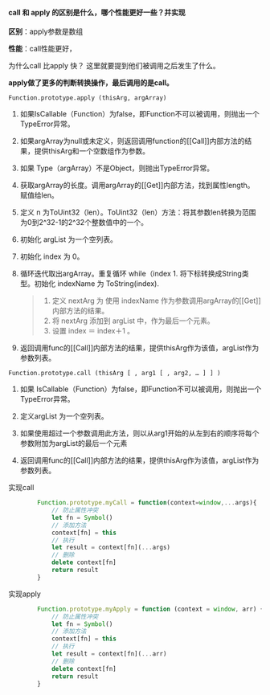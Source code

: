 #### call 和 apply 的区别是什么，哪个性能更好一些？并实现

**区别**：apply参数是数组

**性能**：call性能更好，

为什么call 比apply 快？ 这里就要提到他们被调用之后发生了什么。

**apply做了更多的判断转换操作，最后调用的是call。**

```
Function.prototype.apply (thisArg, argArray)
```

1. 如果IsCallable（Function）为false，即Function不可以被调用，则抛出一个TypeError异常。

2. 如果argArray为null或未定义，则返回调用function的[[Call]]内部方法的结果，提供thisArg和一个空数组作为参数。

3. 如果 Type（argArray）不是Object，则抛出TypeError异常。

4. 获取argArray的长度。调用argArray的[[Get]]内部方法，找到属性length。 赋值给len。

5. 定义 n 为ToUint32（len）。ToUint32（len）方法：将其参数len转换为范围为0到2^32-1的2^32个整数值中的一个。

6. 初始化 argList 为一个空列表。

7. 初始化 index 为 0。

8. 循环迭代取出argArray。重复循环 while（index 1. 将下标转换成String类型。初始化 indexName 为 ToString(index).

   > 1. 定义 nextArg 为 使用 indexName 作为参数调用argArray的[[Get]]内部方法的结果。
   > 2. 将 nextArg 添加到 argList 中，作为最后一个元素。
   > 3. 设置 index ＝ index＋1 。

9. 返回调用func的[[Call]]内部方法的结果，提供thisArg作为该值，argList作为参数列表。

```
Function.prototype.call (thisArg [ , arg1 [ , arg2, … ] ] )
```

1. 如果 IsCallable（Function）为false，即Function不可以被调用，则抛出一个TypeError异常。

2. 定义argList 为一个空列表。

3. 如果使用超过一个参数调用此方法，则以从arg1开始的从左到右的顺序将每个参数附加为argList的最后一个元素

4. 返回调用func的[[Call]]内部方法的结果，提供thisArg作为该值，argList作为参数列表。

   

实现call

```js
        Function.prototype.myCall = function(context=window,...args){
            // 防止属性冲突
            let fn = Symbol()
            // 添加方法
            context[fn] = this
            // 执行
            let result = context[fn](...args)
            // 删除
            delete context[fn]
            return result
        }
```

实现apply

```js
        Function.prototype.myApply = function (context = window, arr) {
            // 防止属性冲突
            let fn = Symbol()
            // 添加方法
            context[fn] = this
            // 执行
            let result = context[fn](...arr)
            // 删除
            delete context[fn]
            return result
        }
```

